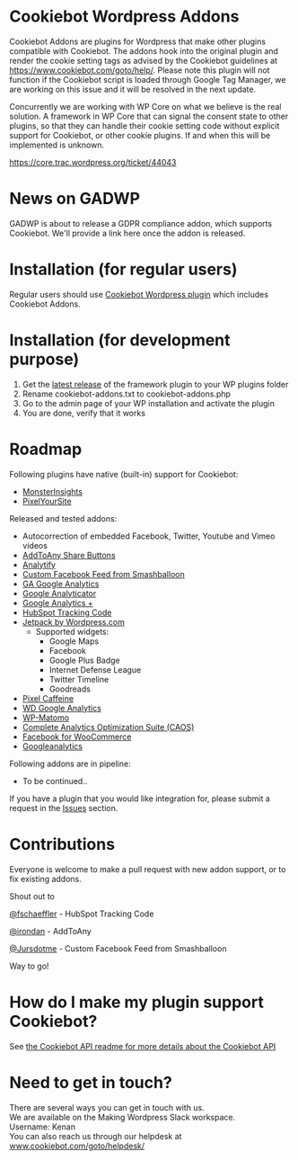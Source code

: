 # Cookiebot Wordpress Addons
Cookiebot Addons are plugins for Wordpress that make other plugins compatible with Cookiebot. 
The addons hook into the original plugin and render the cookie setting tags as advised by the Cookiebot guidelines at https://www.cookiebot.com/goto/help/. Please note this plugin will not function if the Cookiebot script is loaded through Google Tag Manager, we are working on this issue and it will be resolved in the next update.

Concurrently we are working with WP Core on what we believe is the real solution. A framework in WP Core that can signal the consent state to other plugins,
so that they can handle their cookie setting code without explicit support for Cookiebot, or other cookie plugins. If and when this will be implemented is unknown.

https://core.trac.wordpress.org/ticket/44043 

# News on GADWP
GADWP is about to release a GDPR compliance addon, which supports Cookiebot. We'll provide a link here once the addon is released. 

# Installation (for regular users)
Regular users should use [Cookiebot Wordpress plugin](https://wordpress.org/plugins/cookiebot) which includes Cookiebot Addons.

# Installation (for development purpose)
1. Get the [latest release](https://github.com/CybotAS/CookiebotAddons/releases/latest) of the framework plugin to your WP plugins folder
2. Rename cookiebot-addons.txt to cookiebot-addons.php
3. Go to the admin page of your WP installation and activate the plugin
4. You are done, verify that it works

# Roadmap

Following plugins have native (built-in) support for Cookiebot:
* [MonsterInsights](https://www.monsterinsights.com/addon/eu-compliance/)
* [PixelYourSite](https://wordpress.org/plugins/pixelyoursite/)

Released and tested addons:

* Autocorrection of embedded Facebook, Twitter, Youtube and Vimeo videos
* [AddToAny Share Buttons](https://wordpress.org/plugins/add-to-any/)
* [Analytify](https://wordpress.org/plugins/wp-analytify/)
* [Custom Facebook Feed from Smashballoon](https://da.wordpress.org/plugins/custom-facebook-feed/)
* [GA Google Analytics](https://wordpress.org/plugins/ga-google-analytics/)
* [Google Analyticator](https://wordpress.org/plugins/google-analyticator/)
* [Google Analytics +](https://premium.wpmudev.org/project/google-analytics-for-wordpress-mu-sitewide-and-single-blog-solution/)
* [HubSpot Tracking Code](https://wordpress.org/plugins/hubspot-tracking-code/)
* [Jetpack by Wordpress.com](https://wordpress.org/plugins/jetpack/)
  * Supported widgets:
    * Google Maps
    * Facebook
    * Google Plus Badge
    * Internet Defense League	
    * Twitter Timeline	
    * Goodreads
* [Pixel Caffeine]( https://wordpress.org/plugins/pixel-caffeine/)
* [WD Google Analytics](https://wordpress.org/plugins/wd-google-analytics/)
* [WP-Matomo](https://wordpress.org/plugins/wp-piwik/)
* [Complete Analytics Optimization Suite (CAOS)](https://wordpress.org/plugins/host-analyticsjs-local/)
* [Facebook for WooCommerce](https://woocommerce.com/products/facebook/)
* [Googleanalytics](https://wordpress.org/plugins/googleanalytics/)

Following addons are in pipeline:
* To be continued..


If you have a plugin that you would like integration for, please submit a request in the [Issues](https://github.com/CybotAS/CookiebotAddons/issues) section.

# Contributions
Everyone is welcome to make a pull request with new addon support, or to fix existing addons.

Shout out to

[@fschaeffler](https://github.com/fschaeffler) - HubSpot Tracking Code 

[@irondan](https://github.com/irondan) - AddToAny

[@Jursdotme](https://github.com/Jursdotme) - Custom Facebook Feed from Smashballoon

Way to go!


# How do I make my plugin support Cookiebot?
See [the Cookiebot API readme for more details about the Cookiebot API](CookiebotAPI.md)

# Need to get in touch?

There are several ways you can get in touch with us. <br>
We are available on the Making Wordpress Slack workspace. <br>
Username: Kenan <br>
You can also reach us through our helpdesk at www.cookiebot.com/goto/helpdesk/
